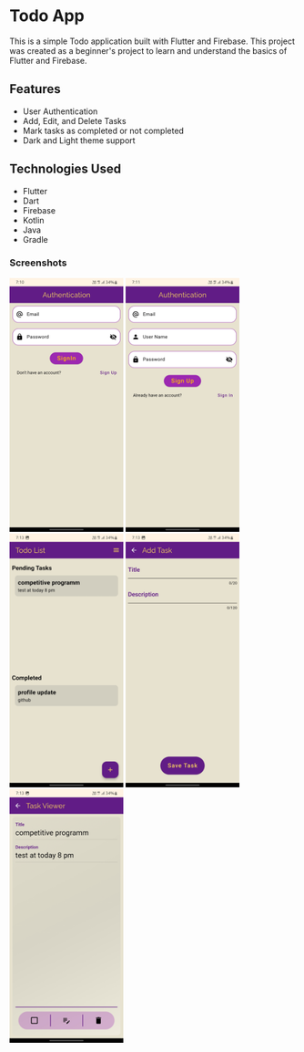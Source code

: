 # Todo App

This is a simple Todo application built with Flutter and Firebase. This project was created as a beginner's project to learn and understand the basics of Flutter and Firebase.

## Features

- User Authentication
- Add, Edit, and Delete Tasks
- Mark tasks as completed or not completed
- Dark and Light theme support

## Technologies Used

- Flutter
- Dart
- Firebase
- Kotlin
- Java
- Gradle


### Screenshots
<img src="assets/screenshots/Screenshot_20240529_071052.jpg" alt="Sign IN page" width="200" height="auto" /> <img src="assets/screenshots/Screenshot_20240529_071100.jpg" alt="Sign up page" width="200" height="auto" /> <img src="assets/screenshots/Screenshot_20240529_071310.jpg" alt="Home Screen" width="200" height="auto" /> <img src="assets/screenshots/Screenshot_20240529_071316.jpg" alt="Add Task" width="200" height="auto" /> <img src="assets/screenshots/Screenshot_20240529_071323.jpg" alt="Sign IN page" width="200" height="auto" />


